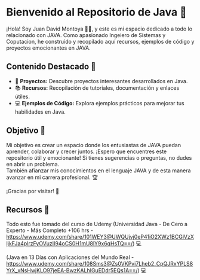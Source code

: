 # Bienvenido al Repositorio de Java 🚀

¡Hola! Soy Juan David Montoya 👨‍💻, y este es mi espacio dedicado a todo lo relacionado con JAVA. Como apasionado Ingeiero de Sistemas y Coputacion, he construido y recopilado aquí recursos, ejemplos de código y proyectos emocionantes en JAVA.

## Contenido Destacado 🌟

- 📂 **Proyectos:** Descubre proyectos interesantes desarrollados en Java.
- 📚 **Recursos:** Recopilación de tutoriales, documentación y enlaces útiles.
- 💻 **Ejemplos de Código:** Explora ejemplos prácticos para mejorar tus habilidades en Java.

## Objetivo 🎯

Mi objetivo es crear un espacio donde los entusiastas de JAVA puedan aprender, colaborar y crecer juntos. ¡Espero que encuentres este repositorio útil y emocionante! Si tienes sugerencias o preguntas, no dudes en abrir un problema. <br>
También afianzar mis conocimientos en el lenguaje JAVA y de esta manera avanzar en mi carrera profesional. 🏆

¡Gracias por visitar! 👋

## Recursos 🔧

Todo esto fue tomado del curso de Udemy (Universidad Java - De Cero a Experto - Más Completo +106 hrs - https://www.udemy.com/share/101WEY3@UWQUjvj0eP41iO2XWz1BCGlVzXIjkFJa4plrzFyOVuzII94oCS0H1mU8lY9x6qHsTQ==/) 💻

(Java en 13 Días con Aplicaciones del Mundo Real - https://www.udemy.com/share/108Sms3@Zs0VKPvi7Lheb2_CpQJRxYPLS8YrX_xNsHwjKLO97jeEA-BwzKALhIGuEDdr5EQs1A==/) 💻
